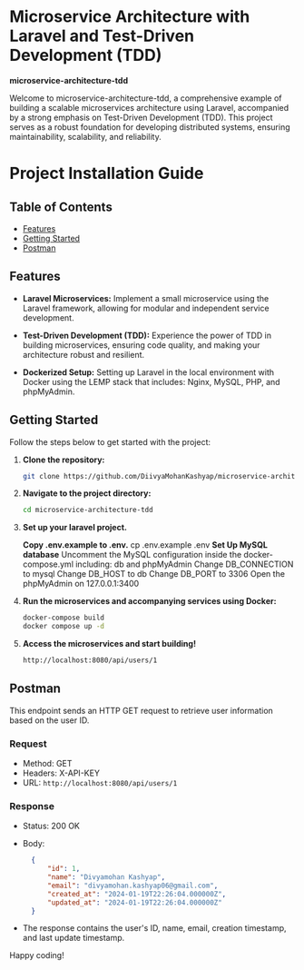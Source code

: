 # Microservice Architecture with Laravel and Test-Driven Development (TDD)

**microservice-architecture-tdd**

Welcome to microservice-architecture-tdd, a comprehensive example of building a scalable microservices architecture using Laravel, accompanied by a strong emphasis on Test-Driven Development (TDD). This project serves as a robust foundation for developing distributed systems, ensuring maintainability, scalability, and reliability.

# Project Installation Guide


## Table of Contents

- [Features](#features)
- [Getting Started](#getting-started)
- [Postman](#postman)

## Features

- **Laravel Microservices:** Implement a small microservice using the Laravel framework, allowing for modular and independent service development.

- **Test-Driven Development (TDD):** Experience the power of TDD in building microservices, ensuring code quality, and making your architecture robust and resilient.

- **Dockerized Setup:** Setting up Laravel in the local environment with Docker using the LEMP stack that includes: Nginx, MySQL, PHP, and phpMyAdmin.

## Getting Started

Follow the steps below to get started with the project:

1. **Clone the repository:**
    ```bash
    git clone https://github.com/DiivyaMohanKashyap/microservice-architecture-tdd.git
    ```

2. **Navigate to the project directory:**
    ```bash
    cd microservice-architecture-tdd
    ```

3. **Set up your laravel project.**
   
   **Copy .env.example to .env.**
   		cp .env.example .env
	**Set Up MySQL database**
	Uncomment the MySQL configuration inside the docker-compose.yml including: db and phpMyAdmin
		Change DB_CONNECTION to mysql
		Change DB_HOST to db
		Change DB_PORT to 3306
		Open the phpMyAdmin on 127.0.0.1:3400

4. **Run the microservices and accompanying services using Docker:**
    ```bash
	docker-compose build
    docker compose up -d
	```
	
5. **Access the microservices and start building!**
    ```bash
    http://localhost:8080/api/users/1
    ```

## Postman

This endpoint sends an HTTP GET request to retrieve user information based on the user ID.

### Request

- Method: GET
- Headers: X-API-KEY
- URL: `http://localhost:8080/api/users/1`
    

### Response

- Status: 200 OK
- Body:    

    ``` json
      {
          "id": 1,
          "name": "Divyamohan Kashyap",
          "email": "divyamohan.kashyap06@gmail.com",
          "created_at": "2024-01-19T22:26:04.000000Z",
          "updated_at": "2024-01-19T22:26:04.000000Z"
      }
    
     ```
    
      
- The response contains the user's ID, name, email, creation timestamp, and last update timestamp.


Happy coding!
